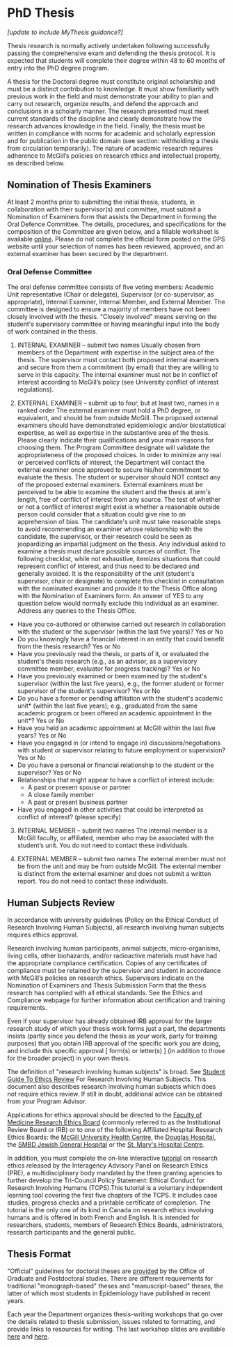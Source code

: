 # PhD Thesis
*[update to include MyThesis guidance?]*  

Thesis research is normally actively undertaken following successfully passing the comprehensive exam and defending the thesis protocol. It is expected that students will complete their degree within 48 to 60 months of entry into the PhD degree program.

A thesis for the Doctoral degree must constitute original scholarship and must be a distinct contribution to knowledge. It must show familiarity with previous work in the field and must demonstrate your ability to plan and carry out research, organize results, and defend the approach and conclusions in a scholarly manner. The research presented must meet current standards of the discipline and clearly demonstrate how the research advances knowledge in the field. Finally, the thesis must be written in compliance with norms for academic and scholarly expression and for publication in the public domain (see section: withholding a thesis from circulation temporarily). The nature of academic research requires adherence to McGill’s policies on research ethics and intellectual property, as described below.

## Nomination of Thesis Examiners
At least 2 months prior to submitting the initial thesis, students, in collaboration with their supervisor(s) and committee, must submit a Nomination of Examiners form that assists the Department in forming the Oral Defence Committee. The details, procedures, and specifications for the composition of the Committee are given below, and a fillable worksheet is available [online](https://www.mcgill.ca/epi-biostat-occh/files/epi-biostat-occh/eboh_phd_nom_exam_worksheet_201911.docx). Please do not complete the official form posted on the GPS website until your selection of names has been reviewed, approved, and an external examiner has been secured by the department.
 

### Oral Defense Committee
The oral defense committee consists of five voting members: Academic Unit representative (Chair or delegate), Supervisor (or co-supervisor, as appropriate), Internal Examiner, Internal Member, and External Member. The committee is designed to ensure a majority of members have not been closely involved with the thesis. "Closely involved" means serving on the student's supervisory committee or having meaningful input into the body of work contained in the thesis.

1. INTERNAL EXAMINER – submit two names
Usually chosen from members of the Department with expertise in the subject area of the thesis.  The supervisor must contact both proposed internal examiners and secure from them a commitment (by email) that they are willing to serve in this capacity. The internal examiner must not be in conflict of interest according to McGill’s policy (see University conflict of interest regulations).  

2. EXTERNAL EXAMINER – submit up to four, but at least two, names in a ranked order
The external examiner must hold a PhD degree, or equivalent, and should be from outside McGill. The proposed external examiners should have demonstrated epidemiologic and/or biostatistical expertise, as well as expertise in the substantive area of the thesis.  Please clearly indicate their qualifications and your main reasons for choosing them.  The Program Committee designate will validate the appropriateness of the proposed choices. In order to minimize any real or perceived conflicts of interest, the Department will contact the external examiner once approved to secure his/her commitment to evaluate the thesis.  The student or supervisor should NOT contact any of the proposed external examiners. 
External examiners must be perceived to be able to examine the student and the thesis at arm's length, free of conflict of interest from any source. The test of whether or not a conflict of interest might exist is whether a reasonable outside person could consider that a situation could give rise to an apprehension of bias. The candidate's unit must take reasonable steps to avoid recommending an examiner whose relationship with the candidate, the supervisor, or their research could be seen as jeopardizing an impartial judgment on the thesis. Any individual asked to examine a thesis must declare possible sources of conflict. The following checklist, while not exhaustive, itemizes situations that could represent conflict of interest, and thus need to be declared and generally avoided. It is the responsibility of the unit (student's supervisor, chair or designate) to complete this checklist in consultation with the nominated examiner and provide it to the Thesis Office along with the Nomination of Examiners form. An answer of YES to any question below would normally exclude this individual as an examiner. Address any queries to the Thesis Office.  
- Have you co-authored or otherwise carried out research in collaboration with the student or the supervisor (within the last five years)?  Yes or No
- Do you knowingly have a financial interest in an entity that could benefit from the thesis research? Yes or No
- Have you previously read the thesis, or parts of it, or evaluated the student's thesis research (e.g., as an advisor, as a supervisory committee member, evaluator for progress tracking)? Yes or No
- Have you previously examined or been examined by the student's supervisor (within the last five years), e.g., the former student or former supervisor of the student's supervisor? Yes or No
- Do you have a former or pending affiliation with the student's academic unit* (within the last five years); e.g., graduated from the same academic program or been offered an academic appointment in the unit*? Yes or No
- Have you held an academic appointment at McGill within the last five years? Yes or No
- Have you engaged in (or intend to engage in) discussions/negotiations with student or supervisor relating to future employment or supervision? Yes or No
- Do you have a personal or financial relationship to the student or the supervisor? Yes or No
- Relationships that might appear to have a conflict of interest include:
  - A past or present spouse or partner
  - A close family member
  - A past or present business partner
- Have you engaged in other activities that could be interpreted as conflict of interest? (please specify)  

3. INTERNAL MEMBER – submit two names
The internal member is a McGill faculty, or affiliated, member who may be associated with the student’s unit. You do not need to contact these individuals.  

4. EXTERNAL MEMBER – submit two names
The external member must not be from the unit and may be from outside McGill. The external member is distinct from the external examiner and does not submit a written report. You do not need to contact these individuals.


## Human Subjects Review
In accordance with university guidelines (Policy on the Ethical Conduct of Research Involving Human Subjects), all research involving human subjects requires ethics approval.  

Research involving human participants, animal subjects, micro-organisms, living cells, other biohazards, and/or radioactive materials must have had the appropriate compliance certification. Copies of any certificates of compliance must be retained by the supervisor and student in accordance with McGill’s policies on research ethics. Supervisors indicate on the Nomination of Examiners and Thesis Submission Form that the thesis research has complied with all ethical standards. See the Ethics and Compliance webpage for further information about certification and training requirements.

Even if your supervisor has already obtained IRB approval for the larger research study of which your thesis work forms just a part, the departments insists (partly since you defend the thesis as *your* work, party for training purposes) that you obtain IRB approval of the specific work you are doing, and include this specific approval [ form(s) or letter(s) ] (in addition to those for the broader project) in your own thesis.

The definition of "research involving human subjects" is broad. See [Student Guide To Ethics Review](https://www.mcgill.ca/research/researchers/compliance/human) For Research Involving Human Subjects. This document also describes research involving human subjects which does not require ethics review. If still in doubt, additional advice can be obtained from your Program Advisor.

Applications for ethics approval should be directed to the [Faculty of Medicine Research Ethics Board](https://www.mcgill.ca/medresearch/ethics) (commonly referred to as the Institutional Review Board or IRB) or to one of the following Affiliated Hospital Research Ethics Boards: the [McGill University Health Centre](https://muhc.ca/cae/page/research-ethics), the [Douglas Hospital](http://www.douglas.qc.ca/page/ethics), the [SMBD Jewish General Hospital](http://www.jgh.ca/en/ResearchEthicsCommittee) or the [St. Mary's Hospital Centre](http://www.stmarysresearch.ca/en/research_review/research-review).

In addition, you must complete the on-line interactive [tutorial](http://www.pre.ethics.gc.ca/eng/education/tutorial-didacticiel/) on research ethics released by the Interagency Advisory Panel on Research Ethics (PRE), a multidisciplinary body mandated by the three granting agencies to further develop the Tri-Council Policy Statement: Ethical Conduct for Research Involving Humans (TCPS).This tutorial is a voluntary independent learning tool covering the first five chapters of the TCPS. It includes case studies, progress checks and a printable certificate of completion. The tutorial is the only one of its kind in Canada on research ethics involving humans and is offered in both French and English. It is intended for researchers, students, members of Research Ethics Boards, administrators, research participants and the general public.

## Thesis Format
"Official" guidelines for doctoral theses are [provided](https://www.mcgill.ca/gps/thesis/thesis-guidelines/preparation) by the Office of Graduate and Postdoctoral studies. There are different requirements for traditional "monograph-based" theses and "manuscript-based" theses, the latter of which most students in Epidemiology have published in recent years. 

Each year the Department organizes thesis-writing workshops that go over the details related to thesis submission, issues related to formatting, and provide links to resources for writing. The last workshop slides are available [here](docs/PhD_Epi_Thesis_Writing_Workshop_5Feb2021_KHayden.pptx) and [here](docs/thesis-workshop-PhD-2021-02-05.pdf). 
